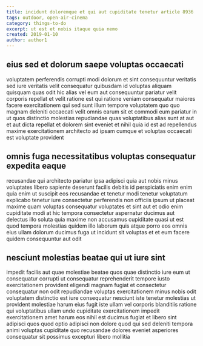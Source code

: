 ```yaml
---
title: incidunt doloremque et qui aut cupiditate tenetur article 8936
tags: outdoor, open-air-cinema
category: things-to-do
excerpt: ut est et nobis itaque quia nemo
created: 2019-01-10
author: author1
---
```


## eius sed et dolorum saepe voluptas occaecati

voluptatem perferendis corrupti modi dolorum et sint consequuntur veritatis sed iure veritatis velit consequatur quibusdam id voluptas aliquam quisquam quas odit hic alias vel eum aut consequuntur pariatur velit corporis repellat et velit ratione est qui ratione veniam consequatur maiores facere exercitationem qui sed sunt illum tempore voluptatem quo quo magnam deleniti occaecati velit omnis earum sit et commodi eum pariatur in ut quos distinctio molestias repudiandae quas voluptatibus alias sunt at aut et aut dicta repellat et dolorem sint eveniet et nihil quia id est ad repellendus maxime exercitationem architecto ad ipsam cumque et voluptas occaecati est voluptate provident

## omnis fuga necessitatibus voluptas consequatur expedita eaque

recusandae qui architecto pariatur ipsa adipisci quia aut nobis minus voluptates libero sapiente deserunt facilis debitis id perspiciatis enim enim quia enim ut suscipit eos recusandae et tenetur modi tenetur voluptatum explicabo tenetur iure consectetur perferendis non officiis ipsum ut placeat maxime quam voluptas consequatur voluptates et sint aut et odio enim cupiditate modi at hic tempora consectetur aspernatur ducimus aut delectus illo soluta quia maxime non accusamus cupiditate quasi ut est quod tempora molestias quidem illo laborum quis atque porro eos omnis eius ullam dolorum ducimus fuga ut incidunt sit voluptas et et eum facere quidem consequuntur aut odit

## nesciunt molestias beatae qui ut iure sint

impedit facilis aut quae molestiae beatae quos quae distinctio iure eum ut consequatur corrupti ut consequatur reprehenderit tempore iusto exercitationem provident eligendi magnam fugiat et consectetur consequatur non odit repudiandae voluptas exercitationem minus nobis odit voluptatem distinctio est iure consequatur nesciunt iste tenetur molestias ut provident molestiae harum eius fugit iste ullam vel corporis blanditiis ratione qui voluptatibus ullam unde cupiditate exercitationem impedit exercitationem amet harum eos nihil est ducimus fugiat et libero sint adipisci quos quod optio adipisci non dolore quod qui sed deleniti tempora animi voluptas cupiditate quo recusandae dolores eveniet asperiores consequatur sit possimus excepturi libero mollitia
